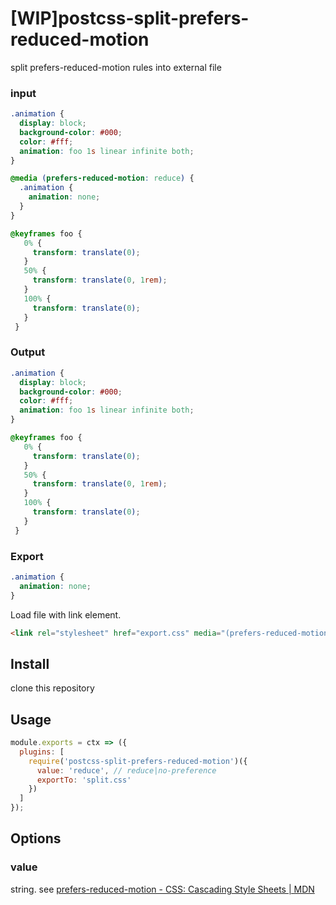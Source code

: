 # [WIP]postcss-split-prefers-reduced-motion

split prefers-reduced-motion rules into external file

### input
```css
.animation {
  display: block;
  background-color: #000;
  color: #fff;
  animation: foo 1s linear infinite both;
}

@media (prefers-reduced-motion: reduce) {
  .animation {
    animation: none;
  }
}

@keyframes foo {
   0% {
     transform: translate(0);
   }
   50% {
     transform: translate(0, 1rem);
   }
   100% {
     transform: translate(0);
   }
 }
```

### Output
```css
.animation {
  display: block;
  background-color: #000;
  color: #fff;
  animation: foo 1s linear infinite both;
}

@keyframes foo {
   0% {
     transform: translate(0);
   }
   50% {
     transform: translate(0, 1rem);
   }
   100% {
     transform: translate(0);
   }
 }
```

### Export
```css
.animation {
  animation: none;
}
```

Load file with link element.

```html
<link rel="stylesheet" href="export.css" media="(prefers-reduced-motion: reduce)">
```

## Install

clone this repository

## Usage

```js
module.exports = ctx => ({
  plugins: [
    require('postcss-split-prefers-reduced-motion')({
      value: 'reduce', // reduce|no-preference
      exportTo: 'split.css'
    })
  ]
});

```

## Options

### value
string. see [prefers\-reduced\-motion \- CSS: Cascading Style Sheets \| MDN](https://developer.mozilla.org/en-US/docs/Web/CSS/@media/prefers-reduced-motion#Syntax)
